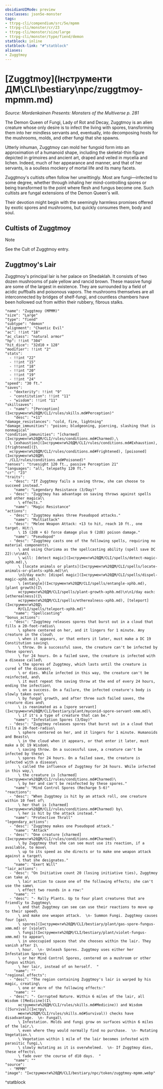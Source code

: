 ```yaml
---
obsidianUIMode: preview
cssclasses: json5e-monster
tags:
- ttrpg-cli/compendium/src/5e/mpmm
- ttrpg-cli/monster/cr/23
- ttrpg-cli/monster/size/large
- ttrpg-cli/monster/type/fiend/demon
statblock: inline
statblock-link: "#^statblock"
aliases:
- Zuggtmoy
---
```

# [Zuggtmoy](Інструменти ДМ\CLI\bestiary\npc/zuggtmoy-mpmm.md)
*Source: Mordenkainen Presents: Monsters of the Multiverse p. 281*  

The Demon Queen of Fungi, Lady of Rot and Decay, Zuggtmoy is an alien creature whose only desire is to infect the living with spores, transforming them into her mindless servants and, eventually, into decomposing hosts for the mushrooms, molds, and other fungi that she spawns.

Utterly inhuman, Zuggtmoy can mold her fungoid form into an approximation of a humanoid shape, including the skeletal-thin figure depicted in grimoires and ancient art, draped and veiled in mycelia and lichen. Indeed, much of her appearance and manner, and that of her servants, is a soulless mockery of mortal life and its many facets.

Zuggtmoy's cultists often follow her unwittingly. Most are fungi—infected to some degree, whether through inhaling her mind-controlling spores or being transformed to the point where flesh and fungus become one. Such cultists are fungal extensions of the Demon Queen's will.

Their devotion might begin with the seemingly harmless promises offered by exotic spores and mushrooms, but quickly consumes them, body and soul.

## Cultists of Zuggtmoy

> [!note]
> See the Cult of Zuggtmoy entry.

## Zuggtmoy's Lair

Zuggtmoy's principal lair is her palace on Shedaklah. It consists of two dozen mushrooms of pale yellow and rancid brown. These massive fungi are some of the largest in existence. They are surrounded by a field of acidic puffballs and poisonous vapors. The mushrooms themselves are all interconnected by bridges of shelf-fungi, and countless chambers have been hollowed out from within their rubbery, fibrous stalks.

```statblock
"name": "Zuggtmoy (MPMM)"
"size": "Large"
"type": "fiend"
"subtype": "demon"
"alignment": "Chaotic Evil"
"ac": !!int "18"
"ac_class": "natural armor"
"hp": !!int "304"
"hit_dice": "32d10 + 128"
"modifier": !!int "2"
"stats":
  - !!int "22"
  - !!int "15"
  - !!int "18"
  - !!int "20"
  - !!int "19"
  - !!int "24"
"speed": "30 ft."
"saves":
  - "dexterity": !!int "9"
  - "constitution": !!int "11"
  - "wisdom": !!int "11"
"skillsaves":
  - "name": "[Perception](Інструменти%20ДМ/CLI/rules/skills.md#Perception)"
    "desc": "+11"
"damage_resistances": "cold, fire, lightning"
"damage_immunities": "poison; bludgeoning, piercing, slashing that is nonmagical"
"condition_immunities": "[charmed](Інструменти%20ДМ/CLI/rules/conditions.md#Charmed),\
  \ [exhaustion](Інструменти%20ДМ/CLI/rules/conditions.md#Exhaustion), [frightened](І\
  нструменти%20ДМ/CLI/rules/conditions.md#Frightened), [poisoned](Інструменти%20ДМ\
  /CLI/rules/conditions.md#Poisoned)"
"senses": "truesight 120 ft., passive Perception 21"
"languages": "all, telepathy 120 ft."
"cr": "23"
"traits":
  - "desc": "If Zuggtmoy fails a saving throw, she can choose to succeed instead."
    "name": "Legendary Resistance (3/Day)"
  - "desc": "Zuggtmoy has advantage on saving throws against spells and other magical\
      \ effects."
    "name": "Magic Resistance"
"actions":
  - "desc": "Zuggtmoy makes three Pseudopod attacks."
    "name": "Multiattack"
  - "desc": "Melee Weapon Attack: +13 to hit, reach 10 ft., one target. Hit:\
      \ 15 (2d8 + 6) force damage plus 9 (2d8) poison damage."
    "name": "Pseudopod"
  - "desc": "Zuggtmoy casts one of the following spells, requiring no material components\
      \ and using Charisma as the spellcasting ability (spell save DC 22):\n\nAt\
      \ will: [detect magic](Інструменти%20ДМ/CLI/spells/detect-magic-xphb.md),\
      \ [locate animals or plants](Інструменти%20ДМ/CLI/spells/locate-animals-or-plants-xphb.md)\n\
      \n3/day each: [dispel magic](Інструменти%20ДМ/CLI/spells/dispel-magic-xphb.md),\
      \ [entangle](Інструменти%20ДМ/CLI/spells/entangle-xphb.md), [plant growth](І\
      нструменти%20ДМ/CLI/spells/plant-growth-xphb.md)\n\n1/day each: [etherealness](І\
      нструменти%20ДМ/CLI/spells/etherealness-xphb.md), [teleport](Інструменти%20Д\
      М/CLI/spells/teleport-xphb.md)"
    "name": "Spellcasting"
"bonus_actions":
  - "desc": "Zuggtmoy releases spores that burst out in a cloud that fills a 20-foot-radius\
      \ sphere centered on her, and it lingers for 1 minute. Any creature in the cloud\
      \ when it appears, or that enters it later, must make a DC 19 Constitution saving\
      \ throw. On a successful save, the creature can't be infected by these spores\
      \ for 24 hours. On a failed save, the creature is infected with a disease called\
      \ the spores of Zuggtmoy, which lasts until the creature is cured of the disease\
      \ or dies. While infected in this way, the creature can't be reinfected, and\
      \ it must repeat the saving throw at the end of every 24 hours, ending the infection\
      \ on a success. On a failure, the infected creature's body is slowly taken over\
      \ by fungal growth, and after three such failed saves, the creature dies and\
      \ is reanimated as a [spore servant](Інструменти%20ДМ/CLI/bestiary/plant/myconid-spore-servant-xmm.md)\
      \ if it's a type of creature that can be."
    "name": "Infestation Spores (3/Day)"
  - "desc": "Zuggtmoy releases spores that burst out in a cloud that fills a 20-foot-radius\
      \ sphere centered on her, and it lingers for 1 minute. Humanoids and Beasts\
      \ in the cloud when it appears, or that enter it later, must make a DC 19 Wisdom\
      \ saving throw. On a successful save, a creature can't be infected by these\
      \ spores for 24 hours. On a failed save, the creature is infected with a disease\
      \ called the influence of Zuggtmoy for 24 hours. While infected in this way,\
      \ the creature is [charmed](Інструменти%20ДМ/CLI/rules/conditions.md#Charmed)\
      \ by her and can't be reinfected by these spores."
    "name": "Mind Control Spores (Recharge 5-6)"
"reactions":
  - "desc": "When Zuggtmoy is hit by an attack roll, one creature within 10 feet of\
      \ her that is [charmed](Інструменти%20ДМ/CLI/rules/conditions.md#Charmed) by\
      \ her is hit by the attack instead."
    "name": "Protective Thrall"
"legendary_actions":
  - "desc": "Zuggtmoy makes one Pseudopod attack."
    "name": "Attack"
  - "desc": "One creature [charmed](Інструменти%20ДМ/CLI/rules/conditions.md#Charmed)\
      \ by Zuggtmoy that she can see must use its reaction, if a available, to move\
      \ up to its speed as she directs or to make one weapon attack against a target\
      \ that she designates."
    "name": "Exert Will"
"lair_actions":
  - "desc": "On Initiative count 20 (losing initiative ties), Zuggtmoy can take a\
      \ lair action to cause one of the following effects; she can't use the same\
      \ effect two rounds in a row:"
    "name": ""
  - "desc": "- Rally Plants. Up to four plant creatures that are friendly to Zuggtmoy\
      \ and that Zuggtmoy can see can use their reactions to move up to their speed\
      \ and make one weapon attack.  \n- Summon Fungi. Zuggtmoy causes four [gas\
      \ spores](Інструменти%20ДМ/CLI/bestiary/plant/gas-spore-fungus-xmm.md) or [violet\
      \ fungi](Інструменти%20ДМ/CLI/bestiary/plant/violet-fungus-xmm.md) to appear\
      \ in unoccupied spaces that she chooses within the lair. They vanish after 1\
      \ hour.  \n- Unleash Spores. Zuggtmoy uses either her Infestation Spores\
      \ or her Mind Control Spores, centered on a mushroom or other fungus within\
      \ her lair, instead of on herself.  "
    "name": ""
"regional_effects":
  - "desc": "The region containing Zuggtmoy's lair is warped by his magic, creating\
      \ one or more of the following effects:"
    "name": ""
  - "desc": "- Corrupted Nature. Within 6 miles of the lair, all Wisdom ([Medicine](І\
      нструменти%20ДМ/CLI/rules/skills.md#Medicine)) and Wisdom ([Survival](Інстру\
      менти%20ДМ/CLI/rules/skills.md#Survival)) checks have disadvantage.  \n- Fungal\
      \ Infestation. Molds and fungi grow on surfaces within 6 miles of the lair,\
      \ even where they would normally find no purchase.  \n- Mutating Vegetation.\
      \ Vegetation within 1 mile of the lair becomes infested with parasitic fungi,\
      \ slowly mutating as it is overwhelmed.  \n- If Zuggtmoy dies, these effects\
      \ fade over the course of d10 days.  "
    "name": ""
"source":
  - "MPMM"
"image": "Інструменти%20ДМ/CLI/bestiary/npc/token/zuggtmoy-mpmm.webp"
```
^statblock